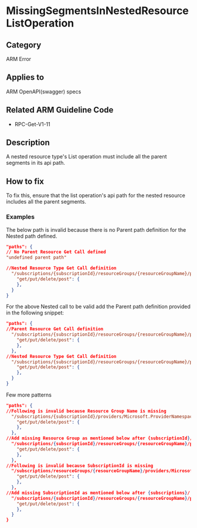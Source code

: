 # MissingSegmentsInNestedResourceListOperation

## Category

ARM Error

## Applies to

ARM OpenAPI(swagger) specs

## Related ARM Guideline Code

- RPC-Get-V1-11

## Description

A nested resource type's List operation must include all the parent segments in its api path.

## How to fix

To fix this, ensure that the list operation's api path for the nested resource includes all the parent segments.

### Examples

The below path is invalid because there is no Parent path definition for the Nested path defined.

```json
"paths": {
// No Parent Resource Get Call defined
"undefined parent path"

//Nested Resource Type Get Call definition
  "/subscriptions/{subscriptionId}/resourceGroups/{resourceGroupName}/providers/Microsoft.ProviderNamespace/ParentResourceType/{parentInstance}/NestedResourceType": {
    "get/put/delete/post": {
    },
  }
}
```

For the above Nested call to be valid add the Parent path definition provided in the following snippet:

```json
"paths": {
//Parent Resource Get Call definition
  "/subscriptions/{subscriptionId}/resourceGroups/{resourceGroupName}/providers/Microsoft.ProviderNamespace/ParentResourceType/{parentInstance}": {
    "get/put/delete/post": {
    },
  },
//Nested Resource Type Get Call definition
  "/subscriptions/{subscriptionId}/resourceGroups/{resourceGroupName}/providers/Microsoft.ProviderNamespace/ParentResourceType/{parentInstance}/NestedResourceType": {
    "get/put/delete/post": {
    },
  }
}
```

Few more patterns 

```json
"paths": {
//Following is invalid because Resource Group Name is missing
  "/subscriptions/{subscriptionId}/providers/Microsoft.ProviderNamespace/ResourceType/{instance}": {
    "get/put/delete/post": {
    },
  },
//Add missing Resource Group as mentioned below after {subscriptionId}/
  "/subscriptions/{subscriptionId}/resourceGroups/{resourceGroupName}/providers/Microsoft.ProviderNamespace/ResourceType/{instance}": {
    "get/put/delete/post": {
    },
  },
//Following is invalid because SubscriptionId is missing
  "/subscriptions/resourceGroups/{resourceGroupName}/providers/Microsoft.ProviderNamespace/ResourceType/{instance}": {
    "get/put/delete/post": {
    },
  },
//Add missing SubscriptionId as mentioned below after {subscriptions}/
  "/subscriptions/{subscriptionId}/resourceGroups/{resourceGroupName}/providers/Microsoft.ProviderNamespace/ResourceType/{instance}": {
    "get/put/delete/post": {
    },
  }
}
```
